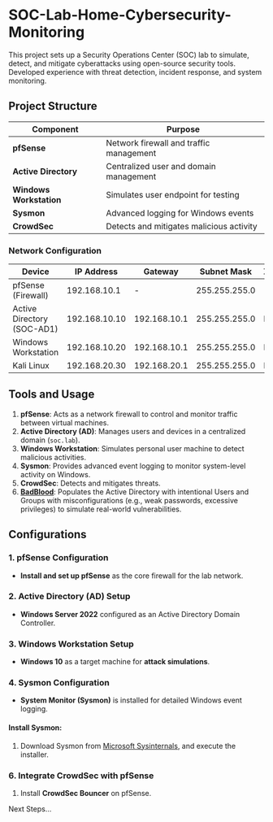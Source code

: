 # SOC-Lab-Home-Cybersecurity-Monitoring
This project sets up a Security Operations Center (SOC) lab to simulate, detect, and mitigate cyberattacks using open-source security tools. Developed experience with threat detection, incident response, and system monitoring.

## Project Structure

| Component             | Purpose                                 |
|-----------------------|-----------------------------------------|
| **pfSense**           | Network firewall and traffic management |
| **Active Directory**  | Centralized user and domain management  |
| **Windows Workstation**| Simulates user endpoint for testing    |
| **Sysmon**            | Advanced logging for Windows events     |
| **CrowdSec**          | Detects and mitigates malicious activity|

### Network Configuration

| Device                 | IP Address       | Gateway        | Subnet Mask     | Zone    |
|------------------------|------------------|----------------|-----------------|---------|
| pfSense (Firewall)     | 192.168.10.1     | -              | 255.255.255.0   |         |
| Active Directory (SOC-AD1) | 192.168.10.10    | 192.168.10.1  | 255.255.255.0   | LAN  |
| Windows Workstation    | 192.168.10.20    | 192.168.10.1   | 255.255.255.0   | LAN     |
| Kali Linux             | 192.168.20.30    | 192.168.20.1   | 255.255.255.0   | DMZ     |


## Tools and Usage

1. **pfSense**: Acts as a network firewall to control and monitor traffic between virtual machines.
2. **Active Directory (AD)**: Manages users and devices in a centralized domain (`soc.lab`).
3. **Windows Workstation**: Simulates personal user machine to detect malicious activities.
4. **Sysmon**: Provides advanced event logging to monitor system-level activity on Windows.
5. **CrowdSec**: Detects and mitigates threats.
6. **[BadBlood](https://github.com/davidprowe/BadBlood)**: Populates the Active Directory with intentional Users and Groups with misconfigurations (e.g., weak passwords, excessive privileges) to simulate real-world vulnerabilities.  



## Configurations

### 1. **pfSense Configuration**
- **Install and set up pfSense** as the core firewall for the lab network.

### 2. **Active Directory (AD) Setup**
- **Windows Server 2022** configured as an Active Directory Domain Controller.

### 3. **Windows Workstation Setup**
- **Windows 10** as a target machine for **attack simulations**.

### 4. **Sysmon Configuration**
- **System Monitor (Sysmon)** is installed for detailed Windows event logging.

#### Install Sysmon:
1. Download Sysmon from [Microsoft Sysinternals](https://docs.microsoft.com/en-us/sysinternals/downloads/sysmon), and execute the installer.

### 6. **Integrate CrowdSec with pfSense**
1. Install **CrowdSec Bouncer** on pfSense.



Next Steps...


